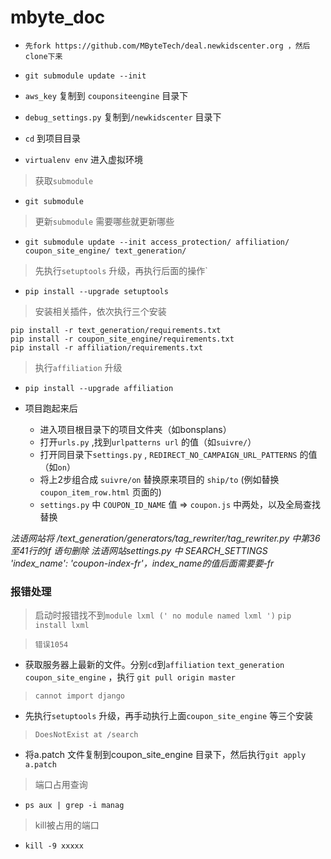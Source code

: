# mbyte_doc

+ `先fork https://github.com/MByteTech/deal.newkidscenter.org ，然后clone下来`
+ `git submodule update --init`
+ `aws_key` 复制到 `couponsiteengine` 目录下
+ `debug_settings.py` 复制到`/newkidscenter` 目录下

+ `cd` 到项目目录
+ `virtualenv env` 进入虚拟环境

>获取`submodule`
+ `git submodule`

>更新`submodule` 需要哪些就更新哪些
+ `git submodule update --init access_protection/ affiliation/ coupon_site_engine/ text_generation/`

>先执行`setuptools` 升级，再执行后面的操作`
+ `pip install --upgrade setuptools`

>安装相关插件，依次执行三个安装
```
pip install -r text_generation/requirements.txt
pip install -r coupon_site_engine/requirements.txt
pip install -r affiliation/requirements.txt
```
>执行`affiliation` 升级
+ `pip install --upgrade affiliation`

+ 项目跑起来后
   + 进入项目根目录下的项目文件夹（如bonsplans）
   + 打开`urls.py` ,找到`urlpatterns url` 的值（如`suivre/`）
   + 打开同目录下`settings.py` , `REDIRECT_NO_CAMPAIGN_URL_PATTERNS` 的值（如`on`）
   + 将上2步组合成 `suivre/on` 替换原来项目的 `ship/to` (例如替换 `coupon_item_row.html` 页面的)
   + `settings.py` 中 `COUPON_ID_NAME` 值  => `coupon.js` 中两处，以及全局查找替换


*法语网站将 /text_generation/generators/tag_rewriter/tag_rewriter.py 中第36至41行的if 语句删除*
*法语网站settings.py 中 SEARCH_SETTINGS 'index_name': 'coupon-index-fr'，index_name的值后面需要要-fr*

### 报错处理

> 启动时报错找不到`module lxml (' no module named lxml ')`
`pip install lxml`

> `错误1054`
+ 获取服务器上最新的文件。分别`cd`到`affiliation`  `text_generation`  `coupon_site_engine` ，执行 `git pull origin master`

> `cannot import django`
+ 先执行`setuptools` 升级，再手动执行上面`coupon_site_engine` 等三个安装

> `DoesNotExist at /search`
+ 将a.patch 文件复制到coupon_site_engine 目录下，然后执行`git apply a.patch`

> 端口占用查询
+ `ps aux | grep -i manag`

> kill被占用的端口
+ `kill -9 xxxxx`


